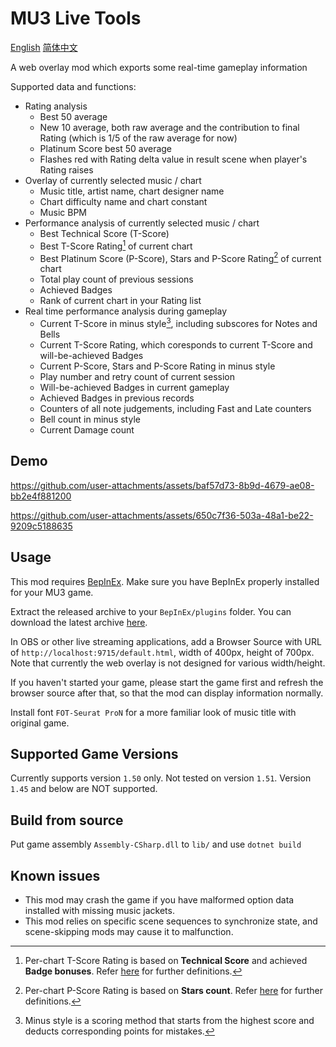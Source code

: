 # MU3 Live Tools
[English](./README.md)
[简体中文](./README_chs.md)

A web overlay mod which exports some real-time gameplay information

Supported data and functions:

 + Rating analysis
   + Best 50 average
   + New 10 average, both raw average and the contribution to final Rating (which is 1/5 of the raw average for now)
   + Platinum Score best 50 average
   + Flashes red with Rating delta value in result scene when player's Rating raises
 + Overlay of currently selected music / chart
   + Music title, artist name, chart designer name
   + Chart difficulty name and chart constant
   + Music BPM
 + Performance analysis of currently selected music / chart
   + Best Technical Score (T-Score)
   + Best T-Score Rating[^1] of current chart
   + Best Platinum Score (P-Score), Stars and P-Score Rating[^2] of current chart
   + Total play count of previous sessions
   + Achieved Badges
   + Rank of current chart in your Rating list
 + Real time performance analysis during gameplay
   + Current T-Score in minus style[^3], including subscores for Notes and Bells
   + Current T-Score Rating, which coresponds to current T-Score and will-be-achieved Badges
   + Current P-Score, Stars and P-Score Rating in minus style
   + Play number and retry count of current session
   + Will-be-achieved Badges in current gameplay
   + Achieved Badges in previous records
   + Counters of all note judgements, including Fast and Late counters
   + Bell count in minus style
   + Current Damage count
   
## Demo

https://github.com/user-attachments/assets/baf57d73-8b9d-4679-ae08-bb2e4f881200

https://github.com/user-attachments/assets/650c7f36-503a-48a1-be22-9209c5188635

## Usage

This mod requires [BepInEx](https://github.com/BepInEx/BepInEx). Make sure you have BepInEx properly installed for your MU3 game.

Extract the released archive to your `BepInEx/plugins` folder. You can download the latest archive [here](https://github.com/r-value/mu3livetools/releases/latest).

In OBS or other live streaming applications, add a Browser Source with URL of `http://localhost:9715/default.html`, width of 400px, height of 700px. Note that currently the web overlay is not designed for various width/height.

If you haven't started your game, please start the game first and refresh the browser source after that, so that the mod can display information normally.

Install font `FOT-Seurat ProN` for a more familiar look of music title with original game.

## Supported Game Versions

Currently supports version `1.50` only. Not tested on version `1.51`. Version `1.45` and below are NOT supported.

## Build from source

Put game assembly `Assembly-CSharp.dll` to `lib/` and use `dotnet build`

## Known issues

 * This mod may crash the game if you have malformed option data installed with missing music jackets.
 * This mod relies on specific scene sequences to synchronize state, and scene-skipping mods may cause it to malfunction.

[^1]:Per-chart T-Score Rating is based on **Technical Score** and achieved **Badge bonuses**. Refer [here](https://silentblue.remywiki.com/ONGEKI:Rating#Score_rating_(Re:Fresh)) for further definitions.

[^2]:Per-chart P-Score Rating is based on **Stars count**. Refer [here](https://silentblue.remywiki.com/ONGEKI:Rating#Star_rating_(Re:Fresh)) for further definitions.

[^3]:Minus style is a scoring method that starts from the highest score and deducts corresponding points for mistakes.